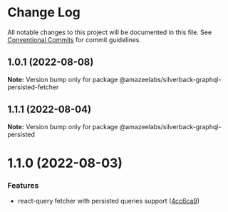 # Change Log

All notable changes to this project will be documented in this file.
See [Conventional Commits](https://conventionalcommits.org) for commit guidelines.

## 1.0.1 (2022-08-08)

**Note:** Version bump only for package @amazeelabs/silverback-graphql-persisted-fetcher





## 1.1.1 (2022-08-04)

**Note:** Version bump only for package @amazeelabs/silverback-graphql-persisted





# 1.1.0 (2022-08-03)


### Features

* react-query fetcher with persisted queries support ([4cc6ca9](https://github.com/AmazeeLabs/silverback-mono/commit/4cc6ca94c6bc2609ec4271275c75f6482d95ce5a))
